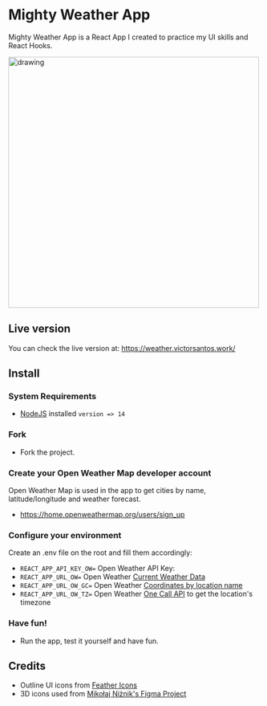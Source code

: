 # Mighty Weather App 

Mighty Weather App is a React App I created to practice my UI skills and React Hooks.

<img src="https://i.imgur.com/cH0BxdH.png" alt="drawing" width="500"/>

## Live version

You can check the live version at: 
https://weather.victorsantos.work/

## Install

### System Requirements
- [NodeJS](https://nodejs.org/en/) installed `version => 14`

### Fork
- Fork the project.

### Create your Open Weather Map developer account
Open Weather Map is used in the app to get cities by name, latitude/longitude and weather forecast.
- https://home.openweathermap.org/users/sign_up

### Configure your environment
Create an .env file on the root and fill them accordingly:
- `REACT_APP_API_KEY_OW=` Open Weather API Key: 
- `REACT_APP_URL_OW=` Open Weather [Current Weather Data](https://openweathermap.org/current) 
- `REACT_APP_URL_OW_GC=` Open Weather [Coordinates by location name](https://openweathermap.org/api/geocoding-api)
- `REACT_APP_URL_OW_TZ=` Open Weather [One Call API](https://openweathermap.org/api/one-call-api) to get the location's timezone

### Have fun!
- Run the app, test it yourself and have fun. 

## Credits
- Outline UI icons from [Feather Icons](https://feathericons.com/)
- 3D icons used from [Mikołaj Niżnik's Figma Project](https://www.figma.com/community/file/1023658389987124693/Miko%C5%82aj-Ni%C5%BCnik-%3A%3A-3D-Weather-icons)
